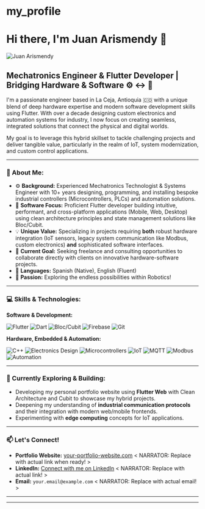 # my_profile

# Hi there, I'm Juan Arismendy 👋

<p align="center">
  </p>

![Juan Arismendy](https://avatars.githubusercontent.com/u/36868064?v=4) 

## Mechatronics Engineer & Flutter Developer | Bridging Hardware & Software ⚙️ <-> 📱

I'm a passionate engineer based in La Ceja, Antioquia 🇨🇴 with a unique blend of deep hardware expertise and modern software development skills using Flutter. With over a decade designing custom electronics and automation systems for industry, I now focus on creating seamless, integrated solutions that connect the physical and digital worlds.

My goal is to leverage this hybrid skillset to tackle challenging projects and deliver tangible value, particularly in the realm of IoT, system modernization, and custom control applications.

---

### 🔧 About Me:

* ⚙️ **Background:** Experienced Mechatronics Technologist & Systems Engineer with 10+ years designing, programming, and installing bespoke industrial controllers (Microcontrollers, PLCs) and automation solutions.
* 📱 **Software Focus:** Proficient Flutter developer building intuitive, performant, and cross-platform applications (Mobile, Web, Desktop) using clean architecture principles and state management solutions like Bloc/Cubit.
* 💡 **Unique Value:** Specializing in projects requiring **both** robust hardware integration (IoT sensors, legacy system communication like Modbus, custom electronics) **and** sophisticated software interfaces.
* 🎯 **Current Goal:** Seeking freelance and consulting opportunities to collaborate directly with clients on innovative hardware-software projects.
* 💬 **Languages:** Spanish (Native), English (Fluent)
* 🤖 **Passion:** Exploring the endless possibilities within Robotics!

---

### 💻 Skills & Technologies:

**Software & Development:**
<p>
    <img src="https://img.shields.io/badge/Flutter-%2302569B.svg?style=for-the-badge&logo=Flutter&logoColor=white" alt="Flutter"/>
    <img src="https://img.shields.io/badge/Dart-%230175C2.svg?style=for-the-badge&logo=Dart&logoColor=white" alt="Dart"/>
    <img src="https://img.shields.io/badge/Bloc-%23459FFB.svg?style=for-the-badge&logo=Bloc&logoColor=white" alt="Bloc/Cubit"/>
    <img src="https://img.shields.io/badge/Firebase-FFCA28?style=for-the-badge&logo=firebase&logoColor=black" alt="Firebase"/>
    <img src="https://img.shields.io/badge/GIT-%23F05033.svg?style=for-the-badge&logo=git&logoColor=white" alt="Git"/>
    </p>

**Hardware, Embedded & Automation:**
<p>
    <img src="https://img.shields.io/badge/C++-%2300599C.svg?style=for-the-badge&logo=c%2B%2B&logoColor=white" alt="C++"/>
    <img src="https://img.shields.io/badge/Electronics_Design-Custom-blue?style=for-the-badge&logo=codesandbox" alt="Electronics Design"/> <img src="https://img.shields.io/badge/Microcontrollers_(MCU)-orange?style=for-the-badge&logo=Raspberry%20Pi&logoColor=white" alt="Microcontrollers"/> <img src="https://img.shields.io/badge/IoT-purple?style=for-the-badge&logo=internetofthings&logoColor=white" alt="IoT"/>
    <img src="https://img.shields.io/badge/MQTT-red?style=for-the-badge" alt="MQTT"/> <img src="https://img.shields.io/badge/Modbus-gray?style=for-the-badge" alt="Modbus"/> <img src="https://img.shields.io/badge/Automation-green?style=for-the-badge&logo=ansible" alt="Automation"/> </p>

---

### 🌱 Currently Exploring & Building:

* Developing my personal portfolio website using **Flutter Web** with Clean Architecture and Cubit to showcase my hybrid projects.
* Deepening my understanding of **industrial communication protocols** and their integration with modern web/mobile frontends.
* Experimenting with **edge computing** concepts for IoT applications.

---

### 📫 Let's Connect!

* **Portfolio Website:** [your-portfolio-website.com](https://your-portfolio-website.com) < NARRATOR: Replace with actual link when ready! >
* **LinkedIn:** [Connect with me on LinkedIn](https://www.linkedin.com/in/your-linkedin-profile/) < NARRATOR: Replace with actual link! >
* **Email:** `your.email@example.com` < NARRATOR: Replace with actual email! >

---

---